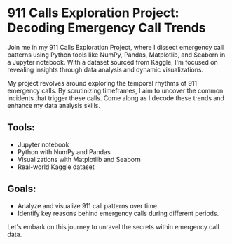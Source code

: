 # 911 Calls Exploration Project: Decoding Emergency Call Trends

Join me in my 911 Calls Exploration Project, where I dissect emergency call patterns using Python tools like NumPy, Pandas, Matplotlib, and Seaborn in a Jupyter notebook. With a dataset sourced from Kaggle, I'm focused on revealing insights through data analysis and dynamic visualizations.

My project revolves around exploring the temporal rhythms of 911 emergency calls. By scrutinizing timeframes, I aim to uncover the common incidents that trigger these calls. Come along as I decode these trends and enhance my data analysis skills.

## Tools:

- Jupyter notebook
- Python with NumPy and Pandas
- Visualizations with Matplotlib and Seaborn
- Real-world Kaggle dataset

## Goals:

- Analyze and visualize 911 call patterns over time.
- Identify key reasons behind emergency calls during different periods.

Let's embark on this journey to unravel the secrets within emergency call data.
